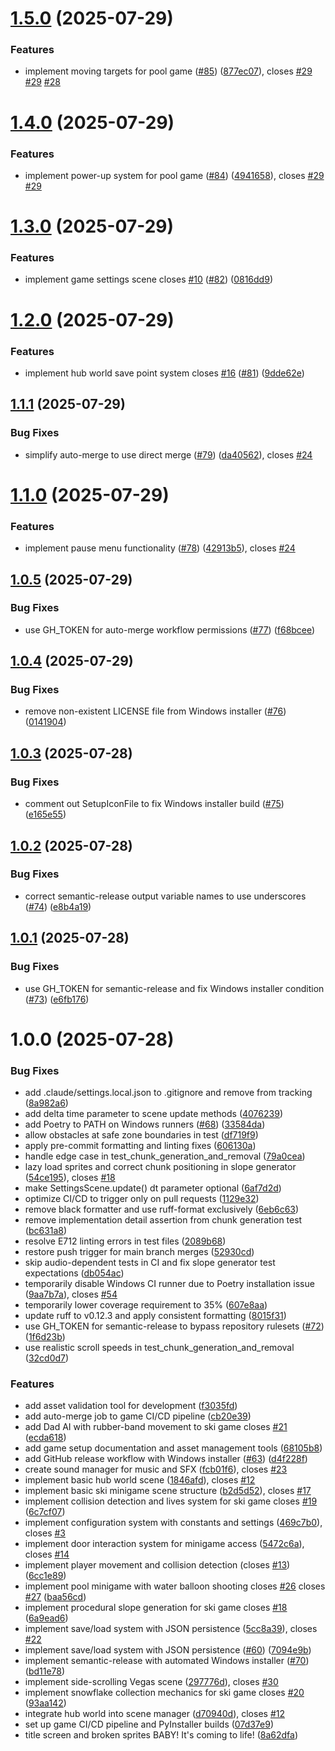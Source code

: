 # [1.5.0](https://github.com/svange/danger-rose/compare/v1.4.0...v1.5.0) (2025-07-29)


### Features

* implement moving targets for pool game ([#85](https://github.com/svange/danger-rose/issues/85)) ([877ec07](https://github.com/svange/danger-rose/commit/877ec0789478de6b1e4d99c469bd17c86afa9d08)), closes [#29](https://github.com/svange/danger-rose/issues/29) [#29](https://github.com/svange/danger-rose/issues/29) [#28](https://github.com/svange/danger-rose/issues/28)

# [1.4.0](https://github.com/svange/danger-rose/compare/v1.3.0...v1.4.0) (2025-07-29)


### Features

* implement power-up system for pool game ([#84](https://github.com/svange/danger-rose/issues/84)) ([4941658](https://github.com/svange/danger-rose/commit/49416587d8d5a93c7a09d2a02cb9f8faad63dbc3)), closes [#29](https://github.com/svange/danger-rose/issues/29) [#29](https://github.com/svange/danger-rose/issues/29)

# [1.3.0](https://github.com/svange/danger-rose/compare/v1.2.0...v1.3.0) (2025-07-29)


### Features

* implement game settings scene closes [#10](https://github.com/svange/danger-rose/issues/10) ([#82](https://github.com/svange/danger-rose/issues/82)) ([0816dd9](https://github.com/svange/danger-rose/commit/0816dd91c04ca4d4db56db12c53deb0615f1bfc3))

# [1.2.0](https://github.com/svange/danger-rose/compare/v1.1.1...v1.2.0) (2025-07-29)


### Features

* implement hub world save point system closes [#16](https://github.com/svange/danger-rose/issues/16) ([#81](https://github.com/svange/danger-rose/issues/81)) ([9dde62e](https://github.com/svange/danger-rose/commit/9dde62ee3b4bc5e32e787d91457298d35c4ae05f))

## [1.1.1](https://github.com/svange/danger-rose/compare/v1.1.0...v1.1.1) (2025-07-29)


### Bug Fixes

* simplify auto-merge to use direct merge ([#79](https://github.com/svange/danger-rose/issues/79)) ([da40562](https://github.com/svange/danger-rose/commit/da4056226a53404b7a95a6edd4264eaf4710dafa)), closes [#24](https://github.com/svange/danger-rose/issues/24)

# [1.1.0](https://github.com/svange/danger-rose/compare/v1.0.5...v1.1.0) (2025-07-29)


### Features

* implement pause menu functionality ([#78](https://github.com/svange/danger-rose/issues/78)) ([42913b5](https://github.com/svange/danger-rose/commit/42913b5842911159844094cd523c676235538667)), closes [#24](https://github.com/svange/danger-rose/issues/24)

## [1.0.5](https://github.com/svange/danger-rose/compare/v1.0.4...v1.0.5) (2025-07-29)


### Bug Fixes

* use GH_TOKEN for auto-merge workflow permissions ([#77](https://github.com/svange/danger-rose/issues/77)) ([f68bcee](https://github.com/svange/danger-rose/commit/f68bcee42303f2e10e1ed14f708d74a951ca8f34))

## [1.0.4](https://github.com/svange/danger-rose/compare/v1.0.3...v1.0.4) (2025-07-29)


### Bug Fixes

* remove non-existent LICENSE file from Windows installer ([#76](https://github.com/svange/danger-rose/issues/76)) ([0141904](https://github.com/svange/danger-rose/commit/01419044bde1273e37471ab08005290e2c228f37))

## [1.0.3](https://github.com/svange/danger-rose/compare/v1.0.2...v1.0.3) (2025-07-28)


### Bug Fixes

* comment out SetupIconFile to fix Windows installer build ([#75](https://github.com/svange/danger-rose/issues/75)) ([e165e55](https://github.com/svange/danger-rose/commit/e165e55648b470a56c4705373dabcf5fee1b8d5d))

## [1.0.2](https://github.com/svange/danger-rose/compare/v1.0.1...v1.0.2) (2025-07-28)


### Bug Fixes

* correct semantic-release output variable names to use underscores ([#74](https://github.com/svange/danger-rose/issues/74)) ([e8b4a19](https://github.com/svange/danger-rose/commit/e8b4a19f3897ecbc7e8b48b79fe63e8de01046f3))

## [1.0.1](https://github.com/svange/danger-rose/compare/v1.0.0...v1.0.1) (2025-07-28)


### Bug Fixes

* use GH_TOKEN for semantic-release and fix Windows installer condition ([#73](https://github.com/svange/danger-rose/issues/73)) ([e6fb176](https://github.com/svange/danger-rose/commit/e6fb1760e63e48014d0ea7e47b92d0cdfae0f73b))

# 1.0.0 (2025-07-28)


### Bug Fixes

* add .claude/settings.local.json to .gitignore and remove from tracking ([8a982a6](https://github.com/svange/danger-rose/commit/8a982a6404e1ed94916f0b27b89156dc91864692))
* add delta time parameter to scene update methods ([4076239](https://github.com/svange/danger-rose/commit/4076239b1c8d2872cd14e7a002f16023f5e7bd1b))
* add Poetry to PATH on Windows runners ([#68](https://github.com/svange/danger-rose/issues/68)) ([33584da](https://github.com/svange/danger-rose/commit/33584dad3cf0b51b99ceb65a94fb184edc469f57))
* allow obstacles at safe zone boundaries in test ([df719f9](https://github.com/svange/danger-rose/commit/df719f98f2ccff1a634c1a8bbab7dbefc9400df6))
* apply pre-commit formatting and linting fixes ([606130a](https://github.com/svange/danger-rose/commit/606130a613c6a2201dd6f3ce7dccb5e544ac3fd9))
* handle edge case in test_chunk_generation_and_removal ([79a0cea](https://github.com/svange/danger-rose/commit/79a0cea155f277321bd49b1837c382a0f1a45628))
* lazy load sprites and correct chunk positioning in slope generator ([54ce195](https://github.com/svange/danger-rose/commit/54ce195fe4177e0a50f9fe1db3409cd2d29e01a9)), closes [#18](https://github.com/svange/danger-rose/issues/18)
* make SettingsScene.update() dt parameter optional ([6af7d2d](https://github.com/svange/danger-rose/commit/6af7d2dccbc438820a28533987ae7b3898fb318b))
* optimize CI/CD to trigger only on pull requests ([1129e32](https://github.com/svange/danger-rose/commit/1129e32d6d80d4cab20e5d82405e5f9f15c821f2))
* remove black formatter and use ruff-format exclusively ([6eb6c63](https://github.com/svange/danger-rose/commit/6eb6c63120153c7ca840b22e949b25deff058394))
* remove implementation detail assertion from chunk generation test ([bc631a8](https://github.com/svange/danger-rose/commit/bc631a8612d3a586e212203b3a29c9defa353010))
* resolve E712 linting errors in test files ([2089b68](https://github.com/svange/danger-rose/commit/2089b68c8789fc1eaeb29d91de1176082b5fc5aa))
* restore push trigger for main branch merges ([52930cd](https://github.com/svange/danger-rose/commit/52930cd70369dd280ccbe6f2131ed7d2cc9dc130))
* skip audio-dependent tests in CI and fix slope generator test expectations ([db054ac](https://github.com/svange/danger-rose/commit/db054acbeec84bbd35556d65b8b37bfe359eada4))
* temporarily disable Windows CI runner due to Poetry installation issue ([9aa7b7a](https://github.com/svange/danger-rose/commit/9aa7b7a0d0ef992ebeb562b5fb81336619289dc6)), closes [#54](https://github.com/svange/danger-rose/issues/54)
* temporarily lower coverage requirement to 35% ([607e8aa](https://github.com/svange/danger-rose/commit/607e8aa4deebe8a96593891adc3baa7ff835bea4))
* update ruff to v0.12.3 and apply consistent formatting ([8015f31](https://github.com/svange/danger-rose/commit/8015f31120529cb94dfdaa69f4c07b007fd84585))
* use GH_TOKEN for semantic-release to bypass repository rulesets ([#72](https://github.com/svange/danger-rose/issues/72)) ([1f6d23b](https://github.com/svange/danger-rose/commit/1f6d23b9d1b5f31f33c261ff2bd89e2adc1b6def))
* use realistic scroll speeds in test_chunk_generation_and_removal ([32cd0d7](https://github.com/svange/danger-rose/commit/32cd0d7753e951f1cc7359bb9c603d23d93db840))


### Features

* add asset validation tool for development ([f3035fd](https://github.com/svange/danger-rose/commit/f3035fd4eb906b27286923943e798e2c42f5cdd0))
* add auto-merge job to game CI/CD pipeline ([cb20e39](https://github.com/svange/danger-rose/commit/cb20e397791cba86f66c1df2b8253c8b9309e132))
* add Dad AI with rubber-band movement to ski game closes [#21](https://github.com/svange/danger-rose/issues/21) ([ecda618](https://github.com/svange/danger-rose/commit/ecda61808ea980fce6fcd91421fda7603e495afa))
* add game setup documentation and asset management tools ([68105b8](https://github.com/svange/danger-rose/commit/68105b8ad69b949460f84aad6baeee49c7b7d747))
* add GitHub release workflow with Windows installer ([#63](https://github.com/svange/danger-rose/issues/63)) ([d4f228f](https://github.com/svange/danger-rose/commit/d4f228f5be844c549e18d43b6e63cd2771c088b5))
* create sound manager for music and SFX ([fcb01f6](https://github.com/svange/danger-rose/commit/fcb01f64da81dfb15ac4bd2e47eef617ff39da82)), closes [#23](https://github.com/svange/danger-rose/issues/23)
* implement basic hub world scene ([1846afd](https://github.com/svange/danger-rose/commit/1846afdb25fc3bcbb715d6f3158bb30e24235dcc)), closes [#12](https://github.com/svange/danger-rose/issues/12)
* implement basic ski minigame scene structure ([b2d5d52](https://github.com/svange/danger-rose/commit/b2d5d5204a1e1f90819be3638bd38a9b69411348)), closes [#17](https://github.com/svange/danger-rose/issues/17)
* implement collision detection and lives system for ski game closes [#19](https://github.com/svange/danger-rose/issues/19) ([6c7cf07](https://github.com/svange/danger-rose/commit/6c7cf0706428f71ef7c82eba2e5c5c20344ecd4d))
* implement configuration system with constants and settings ([469c7b0](https://github.com/svange/danger-rose/commit/469c7b0797ea956517588b3d66df6e66771d5b41)), closes [#3](https://github.com/svange/danger-rose/issues/3)
* implement door interaction system for minigame access ([5472c6a](https://github.com/svange/danger-rose/commit/5472c6a89534ce757793a9a16d1aec8090b38ebb)), closes [#14](https://github.com/svange/danger-rose/issues/14)
* implement player movement and collision detection (closes [#13](https://github.com/svange/danger-rose/issues/13)) ([6cc1e89](https://github.com/svange/danger-rose/commit/6cc1e890d1c71d48c5bbc2ebe8aa47b12f32ffee))
* implement pool minigame with water balloon shooting closes [#26](https://github.com/svange/danger-rose/issues/26) closes [#27](https://github.com/svange/danger-rose/issues/27) ([baa56cd](https://github.com/svange/danger-rose/commit/baa56cd9ffd1ab3b5d7747b7cd239c9252ded9ba))
* implement procedural slope generation for ski game closes [#18](https://github.com/svange/danger-rose/issues/18) ([6a9ead6](https://github.com/svange/danger-rose/commit/6a9ead60d35762a1fcce227e1a9244f026bf55df))
* implement save/load system with JSON persistence ([5cc8a39](https://github.com/svange/danger-rose/commit/5cc8a39239405bbbb83dcbeee372f1750be46fe6)), closes [#22](https://github.com/svange/danger-rose/issues/22)
* implement save/load system with JSON persistence ([#60](https://github.com/svange/danger-rose/issues/60)) ([7094e9b](https://github.com/svange/danger-rose/commit/7094e9bd3032551534e694a21e6e5c7df4a6204b))
* implement semantic-release with automated Windows installer ([#70](https://github.com/svange/danger-rose/issues/70)) ([bd11e78](https://github.com/svange/danger-rose/commit/bd11e78a42be7d92509053041539a7005b9d7dfb))
* implement side-scrolling Vegas scene ([297776d](https://github.com/svange/danger-rose/commit/297776db9c37de0e1eefe525a049b9b639b55290)), closes [#30](https://github.com/svange/danger-rose/issues/30)
* implement snowflake collection mechanics for ski game closes [#20](https://github.com/svange/danger-rose/issues/20) ([93aa142](https://github.com/svange/danger-rose/commit/93aa14215013feaa28a5b0074cfb56933e4aea05))
* integrate hub world into scene manager ([d70940d](https://github.com/svange/danger-rose/commit/d70940d3c3e7cbc19787e431c7474b8f52cb5197)), closes [#12](https://github.com/svange/danger-rose/issues/12)
* set up game CI/CD pipeline and PyInstaller builds ([07d37e9](https://github.com/svange/danger-rose/commit/07d37e98338ea4f965c02a79808af7199e3b6193))
* title screen and broken sprites BABY! It's coming to life! ([8a62dfa](https://github.com/svange/danger-rose/commit/8a62dfa680e64f00418de8c58c906fc238775371))
